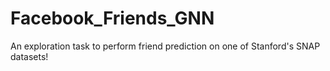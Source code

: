 # Facebook_Friends_GNN
An exploration task to perform friend prediction on one of Stanford's SNAP datasets!
